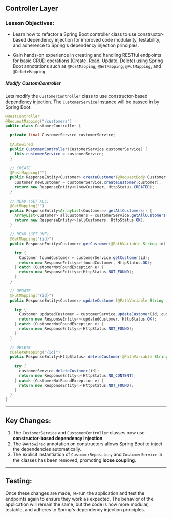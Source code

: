 ## Controller Layer

### Lesson Objectives:

 
 - Learn how to refactor a Spring Boot controller class to use constructor-based dependency injection for improved code modularity, testability, and adherence to Spring's dependency injection principles.

  - Gain hands-on experience in creating and handling RESTful endpoints for basic CRUD operations (Create, Read, Update, Delete) using Spring Boot annotations such as `@PostMapping`, `@GetMapping`, `@PutMapping`, and `@DeleteMapping`.


##### Modify CustomController

Lets modify the `CustomerController` class to use constructor-based dependency injection. The `CustomerService` instance will be passed in by Spring Boot.

```java
@RestController
@RequestMapping("/customers")
public class CustomerController {

  private final CustomerService customerService;

  @Autowired
  public CustomerController(CustomerService customerService) {
    this.customerService = customerService;
  }

  // CREATE
  @PostMapping("")
  public ResponseEntity<Customer> createCustomer(@RequestBody Customer customer) {
    Customer newCustomer = customerService.createCustomer(customer);
    return new ResponseEntity<>(newCustomer, HttpStatus.CREATED);
  }

  // READ (GET ALL)
  @GetMapping("")
  public ResponseEntity<ArrayList<Customer>> getAllCustomers() {
    ArrayList<Customer> allCustomers = customerService.getAllCustomers();
    return new ResponseEntity<>(allCustomers, HttpStatus.OK);
  }

  // READ (GET ONE)
  @GetMapping("{id}")
  public ResponseEntity<Customer> getCustomer(@PathVariable String id) {

    try {
      Customer foundCustomer = customerService.getCustomer(id);
      return new ResponseEntity<>(foundCustomer, HttpStatus.OK);
    } catch (CustomerNotFoundException e) {
      return new ResponseEntity<>(HttpStatus.NOT_FOUND);
    }
  }

  // UPDATE
  @PutMapping("{id}")
  public ResponseEntity<Customer> updateCustomer(@PathVariable String id, @RequestBody Customer customer) {

    try {
      Customer updatedCustomer = customerService.updateCustomer(id, customer);
      return new ResponseEntity<>(updatedCustomer, HttpStatus.OK);
    } catch (CustomerNotFoundException e) {
      return new ResponseEntity<>(HttpStatus.NOT_FOUND);
    }
  }

  // DELETE
  @DeleteMapping("{id}")
  public ResponseEntity<HttpStatus> deleteCustomer(@PathVariable String id) {

    try {
      customerService.deleteCustomer(id);
      return new ResponseEntity<>(HttpStatus.NO_CONTENT);
    } catch (CustomerNotFoundException e) {
      return new ResponseEntity<>(HttpStatus.NOT_FOUND);
    }
  }
}
```

---

## Key Changes:
1. The `CustomerService` and `CustomerController` classes now use **constructor-based dependency injection**.
2. The `@Autowired` annotation on constructors allows Spring Boot to inject the dependencies automatically.
3. The explicit instantiation of `CustomerRepository` and `CustomerService` in the classes has been removed, promoting **loose coupling**.

---

## Testing:
Once these changes are made, re-run the application and test the endpoints again to ensure they work as expected. The behavior of the application will remain the same, but the code is now more modular, testable, and adheres to Spring's dependency injection principles.

